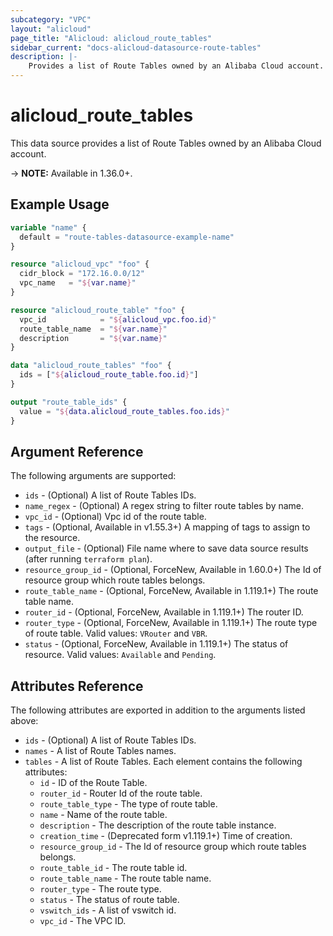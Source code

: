```yaml
---
subcategory: "VPC"
layout: "alicloud"
page_title: "Alicloud: alicloud_route_tables"
sidebar_current: "docs-alicloud-datasource-route-tables"
description: |-
    Provides a list of Route Tables owned by an Alibaba Cloud account.
---
```


# alicloud\_route\_tables

This data source provides a list of Route Tables owned by an Alibaba Cloud account.

-> **NOTE:** Available in 1.36.0+.

## Example Usage

```terraform
variable "name" {
  default = "route-tables-datasource-example-name"
}

resource "alicloud_vpc" "foo" {
  cidr_block = "172.16.0.0/12"
  vpc_name   = "${var.name}"
}

resource "alicloud_route_table" "foo" {
  vpc_id            = "${alicloud_vpc.foo.id}"
  route_table_name  = "${var.name}"
  description       = "${var.name}"
}

data "alicloud_route_tables" "foo" {
  ids = ["${alicloud_route_table.foo.id}"]
}

output "route_table_ids" {
  value = "${data.alicloud_route_tables.foo.ids}"
}
```

## Argument Reference

The following arguments are supported:

* `ids` - (Optional) A list of Route Tables IDs.
* `name_regex` - (Optional) A regex string to filter route tables by name.
* `vpc_id` - (Optional) Vpc id of the route table.
* `tags` - (Optional, Available in v1.55.3+) A mapping of tags to assign to the resource.
* `output_file` - (Optional) File name where to save data source results (after running `terraform plan`).
* `resource_group_id` - (Optional, ForceNew, Available in 1.60.0+) The Id of resource group which route tables belongs.
* `route_table_name` - (Optional, ForceNew, Available in 1.119.1+) The route table name.
* `router_id` - (Optional, ForceNew, Available in 1.119.1+) The router ID.
* `router_type` - (Optional, ForceNew, Available in 1.119.1+) The route type of route table. Valid values: `VRouter` and `VBR`.
* `status` - (Optional, ForceNew, Available in 1.119.1+) The status of resource. Valid values: `Available` and `Pending`.

## Attributes Reference

The following attributes are exported in addition to the arguments listed above:

* `ids` - (Optional) A list of Route Tables IDs.
* `names` - A list of Route Tables names.
* `tables` - A list of Route Tables. Each element contains the following attributes:
  * `id` - ID of the Route Table.
  * `router_id` - Router Id of the route table.
  * `route_table_type` - The type of route table.
  * `name` - Name of the route table.
  * `description` - The description of the route table instance.
  * `creation_time` - (Deprecated form v1.119.1+) Time of creation.
  * `resource_group_id` - The Id of resource group which route tables belongs.
  * `route_table_id` - The route table id.
  * `route_table_name` - The route table name.
  * `router_type` - The route type.
  * `status` - The status of route table.
  * `vswitch_ids` - A list of vswitch id.
  * `vpc_id` - The VPC ID.

